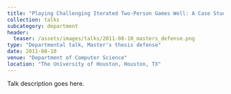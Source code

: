 ```yaml
---
title: "Playing Challenging Iterated Two-Person Games Well: A Case Study on The Iterated Traveler's Dilemma"
collection: talks
subcategory: department
header: 
  teaser: /assets/images/talks/2011-08-10_masters_defense.png
type: "Departmental talk, Master's thesis defense"
date: 2011-08-10
venue: "Department of Computer Science"
location: "The University of Houston, Houston, TX"
---
```


Talk description goes here.